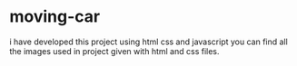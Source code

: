 # moving-car
i have developed this project using html css and javascript
you can find all the images used in project given with html and css files.
